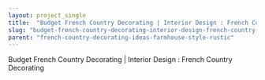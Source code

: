 ```yaml
---
layout: project_single
title:  "Budget French Country Decorating | Interior Design : French Country Decorating"
slug: "budget-french-country-decorating-interior-design-french-country-decorating"
parent: "french-country-decorating-ideas-farmhouse-style-rustic"
---
```

Budget French Country Decorating | Interior Design : French Country Decorating